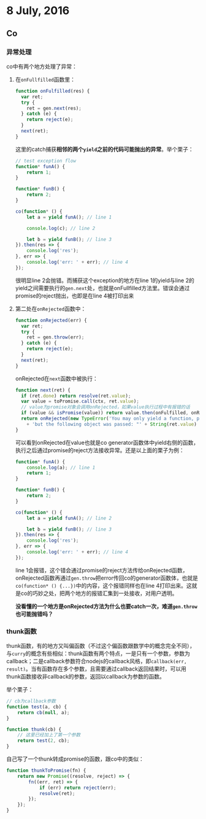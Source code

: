 # 8 July, 2016

## Co

### 异常处理

co中有两个地方处理了异常：

1. 在`onFullfilled`函数里：

	```js
	function onFulfilled(res) {
	  var ret;
	  try {
	    ret = gen.next(res);
	  } catch (e) {
	    return reject(e);
	  }
	  next(ret);
	}
	```
	
	这里的catch捕获**相邻的两个`yield`之前的代码可能抛出的异常**。举个栗子：
	
	```js
	// test exception flow
	function* funA() {
	    return 1;
	}
	
	function* funB() {
	    return 2;
	}
	
	co(function* () {
	    let a = yield funA(); // line 1
	
	    console.log(c); // line 2
	
	    let b = yield funB(); // line 3
	}).then(res => {
	    console.log('res');
	}, err => {
	    console.log('err: ' + err); // line 4
	});
	```
	很明显line 2会抛错。而捕获这个exception的地方在line 1的yield与line 2的yield之间需要执行的`gen.next`处，也就是onFullfilled方法里。错误会通过promise的reject抛出，也即是在line 4被打印出来
	
2. 第二处在`onRejected`函数中：

	```js
	function onRejected(err) {
	  var ret;
	  try {
	    ret = gen.throw(err);
	  } catch (e) {
	    return reject(e);
	  }
	  next(ret);
	}
	```
	
	onRejected在`next`函数中被执行：
	
	```js
	function next(ret) {
	  if (ret.done) return resolve(ret.value);
	  var value = toPromise.call(ctx, ret.value);
	  // value为promise对象会调用onRejected，如果value执行过程中有报错的话
	  if (value && isPromise(value)) return value.then(onFulfilled, onRejected);
	  return onRejected(new TypeError('You may only yield a function, promise, generator, array, or object, '
	    + 'but the following object was passed: "' + String(ret.value) + '"'));
	}
	```
	可以看到onRejected在value也就是co generator函数体中yield右侧的函数，执行之后通过promise的reject方法接收异常。还是以上面的栗子为例：
	
	```js
	function* funA() {
	    console.log(a); // line 1
	    return 1;
	}
	
	function* funB() {
	    return 2;
	}
	
	co(function* () {
	    let a = yield funA(); // line 2
	
	    let b = yield funB(); // line 3
	}).then(res => {
	    console.log('res');
	}, err => {
	    console.log('err: ' + err); // line 4
	});
	```
	line 1会报错，这个错会通过promise的reject方法传给onRejected函数，onRejected函数再通过`gen.throw`把error传回co的generator函数体，也就是`co(function* () {...})`中的内容，这个报错同样也在line 4打印出来。这就是co的巧妙之处，把两个地方的报错汇集到一处接收，对用户透明。
	
	**没看懂的一个地方是onRejected方法为什么也要catch一次，难道`gen.throw`也可能抛错吗？**

### thunk函数

thunk函数，有的地方又叫偏函数（不过这个偏函数跟数学中的概念完全不同），与`curry`的概念有些相似：thunk函数有两个特点，一是只有一个参数，参数为callback；二是callback参数符合nodejs的callback风格，即`callback(err, result)`。当有函数存在多个参数，且需要通过callback返回结果时，可以用thunk函数接收非callback的参数，返回以callback为参数的函数。

举个栗子：

```js
// cb为callback参数
function test(a, cb) {
    return cb(null, a);
}

function thunk(cb) {
    // 这里已经加上了第一个参数
    return test(2, cb);
}
```

自己写了一个thunk转成promise的函数，跟co中的类似：

```js
function thunkToPromise(fn) {
    return new Promise((resolve, reject) => {
        fn((err, ret) => {
            if (err) return reject(err);
            resolve(ret);
        });
    });
}
```
